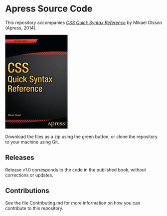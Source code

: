 # Apress Source Code

This repository accompanies [*CSS Quick Syntax Reference*](http://www.apress.com/9781430264903) by Mikael  Olsson (Apress, 2014).

![Cover image](9781430264903.jpg)

Download the files as a zip using the green button, or clone the repository to your machine using Git.

## Releases

Release v1.0 corresponds to the code in the published book, without corrections or updates.

## Contributions

See the file Contributing.md for more information on how you can contribute to this repository.
